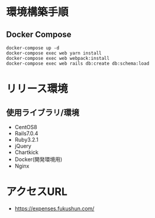 # 環境構築手順

## Docker Compose

```
docker-compose up -d
docker-compose exec web yarn install
docker-compose exec web webpack:install
docker-compose exec web rails db:create db:schema:load
```

# リリース環境

## 使用ライブラリ/環境
- CentOS8
- Rails7.0.4
- Ruby3.2.1
- jQuery
- Chartkick
- Docker(開発環境用)
- Nginx

# アクセスURL
- https://expenses.fukushun.com/
